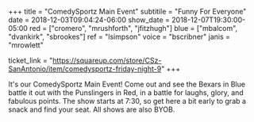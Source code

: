 +++
title = "ComedySportz Main Event"
subtitile = "Funny For Everyone"
date = 2018-12-03T09:04:24-06:00
show_date = 2018-12-07T19:30:00-05:00
red = ["cromero", "mrushforth", "jfitzhugh"]
blue = ["mbalcom", "dvankirk", "sbrookes"]
ref = "lsimpson"
voice = "bscribner"
janis = "mrowlett"


ticket_link = "https://squareup.com/store/CSz-SanAntonio/item/comedysportz-friday-night-9"
+++

It's our ComedySportz Main Event! Come out and see the Bexars in Blue battle it out with the Punslingers in Red, in a battle for laughs, glory, and fabulous points. The show starts at 7:30, so get here a bit early to grab a snack and find your seat. All shows are also BYOB.

